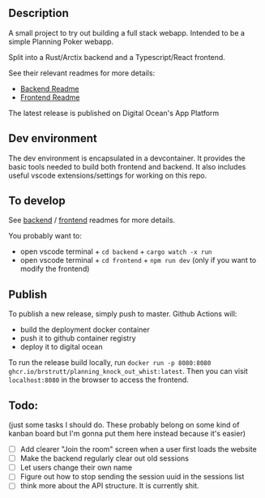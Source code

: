## Description

A small project to try out building a full stack webapp.
Intended to be a simple Planning Poker webapp.

Split into a Rust/Arctix backend and a Typescript/React frontend.

See their relevant readmes for more details:

- [Backend Readme](./backend/README.md)
- [Frontend Readme](./frontend/README.md)

The latest release is published on Digital Ocean's App Platform

## Dev environment

The dev environment is encapsulated in a devcontainer.
It provides the basic tools needed to build both frontend and backend.
It also includes useful vscode extensions/settings for working on this repo.

## To develop

See [backend](./backend/README.md) / [frontend](./frontend/README.md) readmes for more details.

You probably want to:

- open vscode terminal + `cd backend` + `cargo watch -x run`
- open vscode terminal + `cd frontend` + `npm run dev` (only if you want to modify the frontend)

## Publish

To publish a new release, simply push to master.
Github Actions will:

- build the deployment docker container
- push it to github container registry
- deploy it to digital ocean

To run the release build locally, run `docker run -p 8080:8080 ghcr.io/brstrutt/planning_knock_out_whist:latest`. Then you can visit `localhost:8080` in the browser to access the frontend.

## Todo:

(just some tasks I should do. These probably belong on some kind of kanban board but I'm gonna put them here instead because it's easier)

- [ ] Add clearer "Join the room" screen when a user first loads the website
- [ ] Make the backend regularly clear out old sessions
- [ ] Let users change their own name
- [ ] Figure out how to stop sending the session uuid in the sessions list
- [ ] think more about the API structure. It is currently shit.
